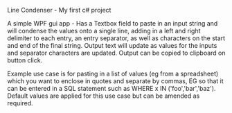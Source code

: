 Line Condenser - My first c# project

A simple WPF gui app - Has a Textbox field to paste in an input string and will condense the values onto a single line,
adding in a left and right delimiter to each entry, an entry separator, as well as characters on the start and end of the final string.
Output text will update as values for the inputs and separator characters are updated.
Output can be copied to clipboard on button click.

Example use case is for pasting in a list of values (eg from a spreadsheet) which you want to enclose in quotes and separate by commas,
EG so that it can be entered in a SQL statement such as WHERE x IN ('foo','bar','baz').
Default values are applied for this use case but can be amended as required.